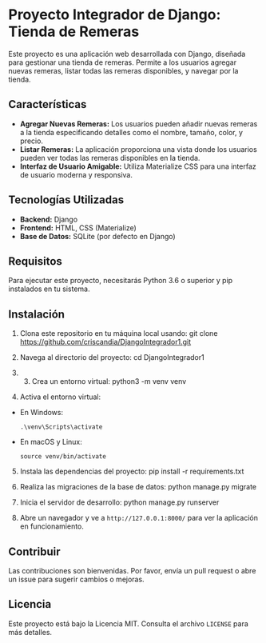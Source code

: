 # Proyecto Integrador de Django: Tienda de Remeras

Este proyecto es una aplicación web desarrollada con Django, diseñada para gestionar una tienda de remeras. Permite a los usuarios agregar nuevas remeras, listar todas las remeras disponibles, y navegar por la tienda.

## Características

- **Agregar Nuevas Remeras:** Los usuarios pueden añadir nuevas remeras a la tienda especificando detalles como el nombre, tamaño, color, y precio.
- **Listar Remeras:** La aplicación proporciona una vista donde los usuarios pueden ver todas las remeras disponibles en la tienda.
- **Interfaz de Usuario Amigable:** Utiliza Materialize CSS para una interfaz de usuario moderna y responsiva.

## Tecnologías Utilizadas

- **Backend:** Django
- **Frontend:** HTML, CSS (Materialize)
- **Base de Datos:** SQLite (por defecto en Django)

## Requisitos

Para ejecutar este proyecto, necesitarás Python 3.6 o superior y pip instalados en tu sistema.

## Instalación

1. Clona este repositorio en tu máquina local usando:
git clone https://github.com/criscandia/DjangoIntegrador1.git

2. Navega al directorio del proyecto:
cd DjangoIntegrador1
4. 3. Crea un entorno virtual:
python3 -m venv venv

4. Activa el entorno virtual:
- En Windows:
  ```
  .\venv\Scripts\activate
  ```
- En macOS y Linux:
  ```
  source venv/bin/activate
  ```

5. Instala las dependencias del proyecto:
pip install -r requirements.txt


6. Realiza las migraciones de la base de datos:
python manage.py migrate

7. Inicia el servidor de desarrollo:
python manage.py runserver


8. Abre un navegador y ve a `http://127.0.0.1:8000/` para ver la aplicación en funcionamiento.

## Contribuir

Las contribuciones son bienvenidas. Por favor, envía un pull request o abre un issue para sugerir cambios o mejoras.

## Licencia

Este proyecto está bajo la Licencia MIT. Consulta el archivo `LICENSE` para más detalles.

